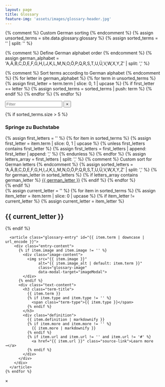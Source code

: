 ```yaml
---
layout: page
title: Glossary
feature-img: 'assets/images/glossary-header.jpg'
---
```


<!-- Make glossary data available to JavaScript -->
<script>
  window.glossaryData = [
    {% for item in site.data.glossary.glossary %}
    {
      term: {{ item.term | jsonify }},
      definition: {{ item.definition | jsonify }},
      type: {{ item.type | jsonify }}
    }{% unless forloop.last %},{% endunless %}
    {% endfor %}
  ];
</script>

<div class="glossary-container">
  {% comment %} Custom German sorting {% endcomment %}
  {% assign unsorted_terms = site.data.glossary.glossary %}
  {% assign sorted_terms = '' | split: '' %}

{% comment %} Define German alphabet order {% endcomment %}
{% assign german_alphabet = 'A,Ä,B,C,D,E,F,G,H,I,J,K,L,M,N,O,Ö,P,Q,R,S,T,U,Ü,V,W,X,Y,Z' | split: ',' %}

{% comment %} Sort terms according to German alphabet {% endcomment %}
{% for letter in german_alphabet %}
{% for term in unsorted_terms %}
{% assign first_letter = term.term | slice: 0, 1 | upcase %}
{% if first_letter == letter %}
{% assign sorted_terms = sorted_terms | push: term %}
{% endif %}
{% endfor %}
{% endfor %}

  <!-- Search box -->
  <div class="glossary-search">
    <div class="search-input-container">
      <input type="text" id="search" placeholder="Filter" />
      <button type="button" id="clear-search" class="clear-search-btn" title="Filter leeren">
        <span>&times;</span>
      </button>
    </div>
  </div>

  <!-- Alphabetical index -->

{% if sorted_terms.size > 5 %}

  <nav class="glossary-index">
    <h3>Springe zu Buchstabe</h3>
    <div class="alphabet-links">
      {% assign first_letters = '' %}
      {% for item in sorted_terms %}
        {% assign first_letter = item.term | slice: 0, 1 | upcase %}
        {% unless first_letters contains first_letter %}
          {% assign first_letters = first_letters | append: first_letter | append: ',' %}
        {% endunless %}
      {% endfor %}
      {% assign letters_array = first_letters | split: ',' %}
      {% comment %} Custom sort for German letters {% endcomment %}
      {% assign sorted_letters = 'A,Ä,B,C,D,E,F,G,H,I,J,K,L,M,N,O,Ö,P,Q,R,S,T,U,Ü,V,W,X,Y,Z' | split: ',' %}
      {% for german_letter in sorted_letters %}
        {% if letters_array contains german_letter %}
          <a href="#letter-{{ german_letter | downcase }}">{{ german_letter }}</a>
        {% endif %}
      {% endfor %}
    </div>
  </nav>
  {% endif %}

  <!-- Glossary entries grouped by letter -->
  <div class="glossary-entries">
    {% assign current_letter = '' %}
    {% for item in sorted_terms %}
      {% assign item_letter = item.term | slice: 0 | upcase %}
      {% if item_letter != current_letter %}
        {% assign current_letter = item_letter %}
        <h2 class="letter-header" id="letter-{{ current_letter | downcase }}">{{ current_letter }}</h2>
      {% endif %}

      <article class="glossary-entry" id="{{ item.term | downcase | url_encode }}">
        <div class="entry-content">
          {% if item.image and item.image != '' %}
            <div class="image-content">
              <img src="{{ item.image }}"
                   alt="{{ item.image_alt | default: item.term }}"
                   class="glossary-image"
                   data-modal-target="imageModal">
            </div>
          {% endif %}
          <div class="text-content">
            <h3 class="term-title">
              {{ item.term }}
              {% if item.type and item.type != '' %}
                <span class="term-type">{{ item.type }}</span>
              {% endif %}
            </h3>
            <div class="definition">
              {{ item.definition | markdownify }}
              {% if item.more and item.more != '' %}
                {{ item.more | markdownify }}
              {% endif %}
              {% if item.url and item.url != '' and item.url != '#' %}
                <a href="{{ item.url }}" class="source-link">Learn more →</a>
              {% endif %}
            </div>
          </div>
        </div>
      </article>
    {% endfor %}

  </div>
</div>

<!-- Image Modal -->
<div id="imageModal" class="image-modal" onclick="closeImageModal()">
  <span class="modal-close" onclick="closeImageModal()">&times;</span>
  <img class="modal-image" id="modalImage" onclick="event.stopPropagation()">
  <div class="modal-caption" id="modalCaption"></div>
</div>

<script src="{{ '/assets/js/glossary.js' | relative_url }}"></script>
